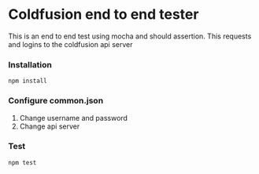 # Coldfusion end to end tester
This is an end to end test using mocha and should assertion. This requests and logins to the coldfusion api server
### Installation
```
npm install
```

### Configure common.json
1. Change username and password
2. Change api server

### Test
```
npm test
```
